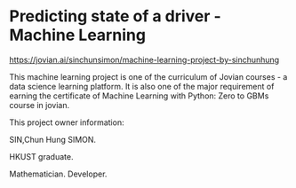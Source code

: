 # Predicting state of a driver - Machine Learning

https://jovian.ai/sinchunsimon/machine-learning-project-by-sinchunhung

This machine learning project is one of the curriculum of Jovian courses - a data science learning platform. It is also one of the major requirement of earning the certificate of Machine Learning with Python: Zero to GBMs course in jovian.

This project owner information:

SIN,Chun Hung SIMON.

HKUST graduate.

Mathematician. Developer.
